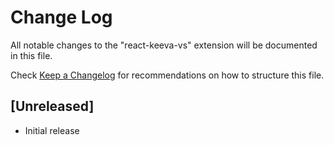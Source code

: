 # Change Log

All notable changes to the "react-keeva-vs" extension will be documented in this file.

Check [Keep a Changelog](http://keepachangelog.com/) for recommendations on how to structure this file.

## [Unreleased]

- Initial release